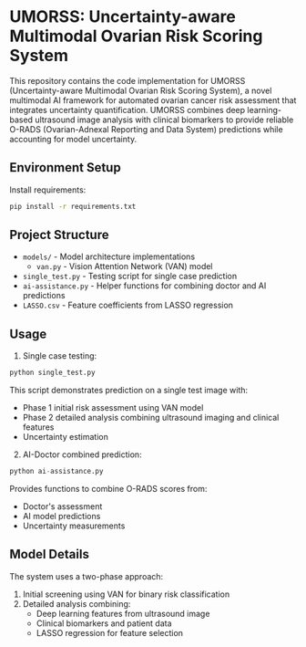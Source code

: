 # UMORSS: Uncertainty-aware Multimodal Ovarian Risk Scoring System

This repository contains the code implementation for UMORSS (Uncertainty-aware Multimodal Ovarian Risk Scoring System), a novel multimodal AI framework for automated ovarian cancer risk assessment that integrates uncertainty quantification. UMORSS combines deep learning-based ultrasound image analysis with clinical biomarkers to provide reliable O-RADS (Ovarian-Adnexal Reporting and Data System) predictions while accounting for model uncertainty.

## Environment Setup

Install requirements:

```bash
pip install -r requirements.txt
```

## Project Structure

- `models/` - Model architecture implementations
  - `van.py` - Vision Attention Network (VAN) model
- `single_test.py` - Testing script for single case prediction
- `ai-assistance.py` - Helper functions for combining doctor and AI predictions
- `LASSO.csv` - Feature coefficients from LASSO regression

## Usage

1. Single case testing:

```python
python single_test.py
```

This script demonstrates prediction on a single test image with:

- Phase 1 initial risk assessment using VAN model
- Phase 2 detailed analysis combining ultrasound imaging and clinical features
- Uncertainty estimation

2. AI-Doctor combined prediction:

```python
python ai-assistance.py
```

Provides functions to combine O-RADS scores from:

- Doctor's assessment
- AI model predictions
- Uncertainty measurements

## Model Details

The system uses a two-phase approach:

1. Initial screening using VAN for binary risk classification
2. Detailed analysis combining:
   - Deep learning features from ultrasound image
   - Clinical biomarkers and patient data
   - LASSO regression for feature selection

